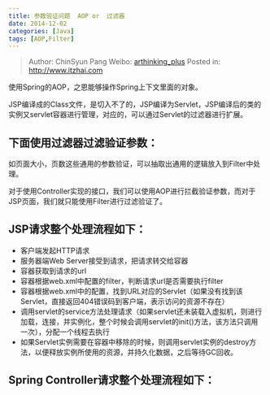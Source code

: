 ```yaml
---
title: 参数验证问题  AOP or  过滤器
date: 2014-12-02
categories: [Java]
tags: [AOP,Filter]
---
```


> Author: ChinSyun Pang
> Weibo: [arthinking_plus](http://weibo.com/arthinkingplus)
> Posted in: http://www.itzhai.com

使用Spring的AOP，之恩能够操作Spring上下文里面的对象。   

JSP编译成的Class文件，是切入不了的，JSP编译为Servlet，JSP编译后的类的实例又servlet容器进行管理，对应的，可以通过Servlet的过滤器进行扩展。    

## 下面使用过滤器过滤验证参数：    

如页面大小，页数这些通用的参数验证，可以抽取出通用的逻辑放入到Filter中处理。    

对于使用Controller实现的接口，我们可以使用AOP进行拦截验证参数，而对于JSP页面，我们就只能使用Filter进行过滤验证了。    

## JSP请求整个处理流程如下：
* 客户端发起HTTP请求
* 服务器端Web Server接受到请求，把请求转交给容器
* 容器获取到请求的url
* 容器根据web.xml中配置的filter，判断请求url是否需要执行filter
* 容器根据web.xml中的配置，找到URL对应的Servlet（如果没有找到该Servlet，直接返回404错误码到客户端，表示访问的资源不存在）
* 调用servlet的service方法处理请求（如果servlet还未装载入虚拟机，则进行加载，连接，并实例化，整个时候会调用servlet的init()方法，该方法只调用一次），分配一个线程去执行
* 如果Servlet实例需要在容器中移除的时候，则调用servlet实例的destroy方法，以便释放实例所使用的资源，并持久化数据，之后等待GC回收。




## Spring Controller请求整个处理流程如下：

